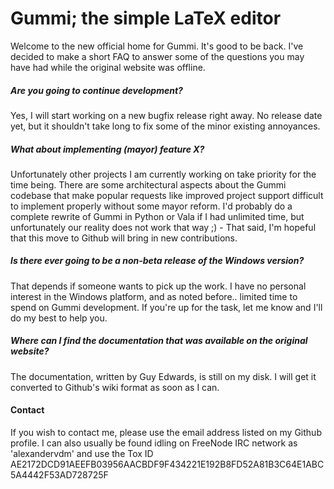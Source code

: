 # Gummi; the simple LaTeX editor
Welcome to the new official home for Gummi. It's good to be back. I've decided to make a short FAQ to answer some of the questions you may have had while the original website was offline. 

##### Are you going to continue development?
Yes, I will start working on a new bugfix release right away. No release date yet, but it shouldn't take long to fix some of the minor existing annoyances. 

##### What about implementing (mayor) feature X?
Unfortunately other projects I am currently working on take priority for the time being. There are some architectural aspects about the Gummi codebase that make popular requests like improved project support difficult to implement properly without some mayor reform. I'd probably do a complete rewrite of Gummi in Python or Vala if I had unlimited time, but unfortunately our reality does not work that way ;) - That said, I'm hopeful that this move to Github will bring in new contributions. 

##### Is there ever going to be a non-beta release of the Windows version?
That depends if someone wants to pick up the work. I have no personal interest in the Windows platform, and as noted before.. limited time to spend on Gummi development. If you're up for the task, let me know and I'll do my best to help you. 

##### Where can I find the documentation that was available on the original website?

The documentation, written by Guy Edwards, is still on my disk. I will get it converted to Github's wiki format as soon as I can. 

#### Contact

If you wish to contact me, please use the email address listed on my Github profile. I can also usually be found idling on FreeNode IRC network as 'alexandervdm' and use the Tox ID AE2172DCD91AEEFB03956AACBDF9F434221E192B8FD52A81B3C64E1ABC5A4442F53AD728725F
